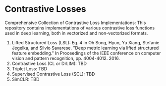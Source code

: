# Contrastive Losses
Comprehensive Collection of Contrastive Loss Implementations: This repository contains implementations of various contrastive loss functions used in deep learning, both in vectorized and non-vectorized formats.

1. Lifted Structured Loss (LSL): Eq. 4 in Oh Song, Hyun, Yu Xiang, Stefanie Jegelka, and Silvio Savarese. "Deep metric learning via lifted structured feature embedding." In Proceedings of the IEEE conference on computer vision and pattern recognition, pp. 4004-4012. 2016.
2. Contrastive Loss (CL or DrLIM): TBD
3. Triplet Loss: TBD
4. Supervised Contrastive Loss (SCL): TBD
5. SimCLR: TBD
